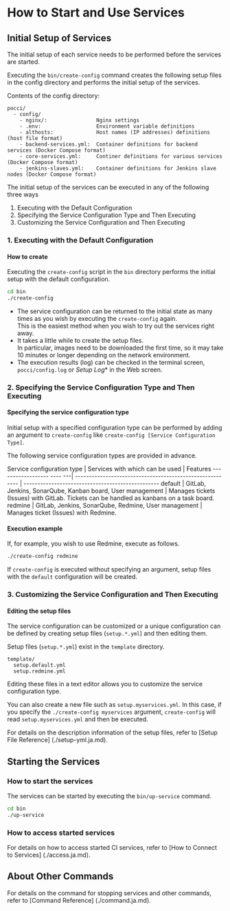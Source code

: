 ﻿How to Start and Use Services
======================

Initial Setup of Services
------------------
The initial setup of each service needs to be performed before the services are started.

Executing the `bin/create-config` command creates
the following setup files in the config directory
and performs the initial setup of the services.

Contents of the config directory:
```
pocci/
  - config/
    - nginx/:                Nginx settings
    - .env:                  Environment variable definitions
    - althosts:              Host names (IP addresses) definitions (host file format)
    - backend-services.yml:  Container definitions for backend services (Docker Compose format)
    - core-services.yml:     Continer definitions for various services (Docker Compose format)
    - jenkins-slaves.yml:    Container definitions for Jenkins slave nodes (Docker Compose format)
```

The initial setup of the services can be executed in any of the following three ways

1. Executing with the Default Configuration
2. Specifying the Service Configuration Type and Then Executing
3. Customizing the Service Configuration and Then Executing



### 1. Executing with the Default Configuration
#### How to create
Executing the `create-config` script in the `bin` directory
performs the initial setup with the default configuration.

```bash
cd bin
./create-config
```

*   The service configuration can be returned to the initial state as many times as you wish by executing the `create-config` again.  
    This is the easiest method when you wish to try out the services right away.
*   It takes a little while to create the setup files.  
    In particular, images need to be downloaded the first time, so it may take
    10 minutes or longer depending on the network environment.
*   The execution results (log) can be checked in the terminal screen, `pocci/config.log` or *Setup Log** in the Web screen.


### 2. Specifying the Service Configuration Type and Then Executing

#### Specifying the service configuration type
Initial setup with a specified configuration type can 
be performed by adding an argument to
`create-config` like `create-config [Service Configuration Type]`.

The following service configuration types are provided in advance.

Service configuration type | Services with which can be used                           | Features
------------------ ---- ---| --------------------------------------------------------- | -------------------------------------------------
default                    | GitLab, Jenkins, SonarQube, Kanban board, User management | Manages tickets (Issues) with GitLab. Tickets can be handled as kanbans on a task board.
redmine                    | GitLab, Jenkins, SonarQube, Redmine, User management      | Manages ticket (Issues) with Redmine.


#### Execution example
If, for example, you wish to use Redmine, execute as follows.

```bash
./create-config redmine
```

If `create-config` is executed without specifying an argument, setup files with the `default` configuration will be created.



### 3. Customizing the Service Configuration and Then Executing

#### Editing the setup files

The service configuration can be customized or a unique configuration can be defined
by creating setup files (`setup.*.yml`) and then editing them.

Setup files (`setup.*.yml`) exist in
the `template` directory.

```
template/
  setup.default.yml
  setup.redmine.yml
```

Editing these files in a text editor allows you to
customize the service configuration type.

You can also create a new file such as `setup.myservices.yml`.
In this case, if you specify the `./create-config myservices` argument,
`create-config` will read `setup.myservices.yml` and then be executed.

For details on the description information of the setup files,
refer to [Setup File Reference] (./setup-yml.ja.md). 



Starting the Services
--------------
### How to start the services
The services can be started by executing the `bin/up-service` command.

```bash
cd bin
./up-service
```

### How to access started services
For details on how to access started CI services,
refer to [How to Connect to Services] (./access.ja.md).



About Other Commands
------------------------
For details on the command for stopping services and other commands,
refer to [Command Reference] (./command.ja.md).

